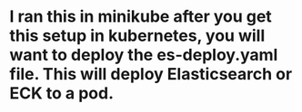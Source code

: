 # I ran this in minikube after you get this setup in kubernetes, you will want to deploy the es-deploy.yaml file.  This will deploy Elasticsearch or ECK to a pod.  
